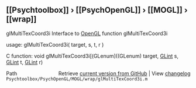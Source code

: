 ## [[Psychtoolbox]] &#8250; [[PsychOpenGL]] &#8250; [[MOGL]] &#8250; [[wrap]]

glMultiTexCoord3i  Interface to [OpenGL](OpenGL) function glMultiTexCoord3i  
  
usage:  glMultiTexCoord3i( target, s, t, r )  
  
C function:  void glMultiTexCoord3i[(GLenum]((GLenum) target, [GLint](GLint) s, [GLint](GLint) t, [GLint](GLint) r)  




<div class="code_header" style="text-align:right;">
  <span style="float:left;">Path&nbsp;&nbsp;</span> <span class="counter">Retrieve <a href=
  "https://raw.github.com/Psychtoolbox-3/Psychtoolbox-3/beta/Psychtoolbox/PsychOpenGL/MOGL/wrap/glMultiTexCoord3i.m">current version from GitHub</a> | View <a href=
  "https://github.com/Psychtoolbox-3/Psychtoolbox-3/commits/beta/Psychtoolbox/PsychOpenGL/MOGL/wrap/glMultiTexCoord3i.m">changelog</a></span>
</div>
<div class="code">
  <code>Psychtoolbox/PsychOpenGL/MOGL/wrap/glMultiTexCoord3i.m</code>
</div>

